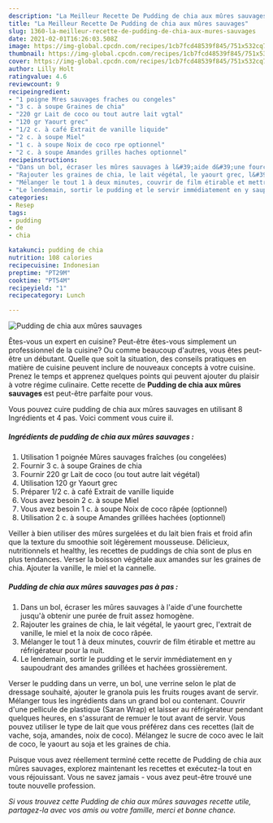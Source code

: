 ```yaml
---
description: "La Meilleur Recette De Pudding de chia aux mûres sauvages"
title: "La Meilleur Recette De Pudding de chia aux mûres sauvages"
slug: 1360-la-meilleur-recette-de-pudding-de-chia-aux-mures-sauvages
date: 2021-02-01T16:26:03.508Z
image: https://img-global.cpcdn.com/recipes/1cb7fcd48539f845/751x532cq70/pudding-de-chia-aux-mures-sauvages-photo-principale-de-la-recette.jpg
thumbnail: https://img-global.cpcdn.com/recipes/1cb7fcd48539f845/751x532cq70/pudding-de-chia-aux-mures-sauvages-photo-principale-de-la-recette.jpg
cover: https://img-global.cpcdn.com/recipes/1cb7fcd48539f845/751x532cq70/pudding-de-chia-aux-mures-sauvages-photo-principale-de-la-recette.jpg
author: Lilly Holt
ratingvalue: 4.6
reviewcount: 9
recipeingredient:
- "1 poigne Mres sauvages fraches ou congeles"
- "3 c. à soupe Graines de chia"
- "220 gr Lait de coco ou tout autre lait vgtal"
- "120 gr Yaourt grec"
- "1/2 c. à café Extrait de vanille liquide"
- "2 c. à soupe Miel"
- "1 c. à soupe Noix de coco rpe optionnel"
- "2 c. à soupe Amandes grilles haches optionnel"
recipeinstructions:
- "Dans un bol, écraser les mûres sauvages à l&#39;aide d&#39;une fourchette jusqu&#39;à obtenir une purée de fruit assez homogène."
- "Rajouter les graines de chia, le lait végétal, le yaourt grec, l&#39;extrait de vanille, le miel et la noix de coco râpée."
- "Mélanger le tout 1 à deux minutes, couvrir de film étirable et mettre au réfrigérateur pour la nuit."
- "Le lendemain, sortir le pudding et le servir immédiatement en y saupoudrant des amandes grillées et hachées grossièrement."
categories:
- Resep
tags:
- pudding
- de
- chia

katakunci: pudding de chia 
nutrition: 108 calories
recipecuisine: Indonesian
preptime: "PT29M"
cooktime: "PT54M"
recipeyield: "1"
recipecategory: Lunch

---
```



![Pudding de chia aux mûres sauvages](https://img-global.cpcdn.com/recipes/1cb7fcd48539f845/751x532cq70/pudding-de-chia-aux-mures-sauvages-photo-principale-de-la-recette.jpg)

Êtes-vous un expert en cuisine? Peut-être êtes-vous simplement un professionnel de la cuisine? Ou comme beaucoup d'autres, vous êtes peut-être un débutant. Quelle que soit la situation, des conseils pratiques en matière de cuisine peuvent inclure de nouveaux concepts à votre cuisine. Prenez le temps et apprenez quelques points qui peuvent ajouter du plaisir à votre régime culinaire. Cette recette de <strong> Pudding de chia aux mûres sauvages </strong> est peut-être parfaite pour vous.

<!--inarticleads1-->

Vous pouvez cuire pudding de chia aux mûres sauvages en utilisant 8 Ingrédients et 4 pas. Voici comment vous cuire il.

##### Ingrédients de pudding de chia aux mûres sauvages :

1. Utilisation 1 poignée Mûres sauvages fraîches (ou congelées)
1. Fournir 3 c. à soupe Graines de chia
1. Fournir 220 gr Lait de coco (ou tout autre lait végétal)
1. Utilisation 120 gr Yaourt grec
1. Préparer 1/2 c. à café Extrait de vanille liquide
1. Vous avez besoin 2 c. à soupe Miel
1. Vous avez besoin 1 c. à soupe Noix de coco râpée (optionnel)
1. Utilisation 2 c. à soupe Amandes grillées hachées (optionnel)


Veiller à bien utiliser des mûres surgelées et du lait bien frais et froid afin que la texture du smoothie soit légèrement mousseuse. Délicieux, nutritionnels et healthy, les recettes de puddings de chia sont de plus en plus tendances. Verser la boisson végétale aux amandes sur les graines de chia. Ajouter la vanille, le miel et la cannelle. 

<!--inarticleads2-->

##### Pudding de chia aux mûres sauvages pas à pas :

1. Dans un bol, écraser les mûres sauvages à l&#39;aide d&#39;une fourchette jusqu&#39;à obtenir une purée de fruit assez homogène.
1. Rajouter les graines de chia, le lait végétal, le yaourt grec, l&#39;extrait de vanille, le miel et la noix de coco râpée.
1. Mélanger le tout 1 à deux minutes, couvrir de film étirable et mettre au réfrigérateur pour la nuit.
1. Le lendemain, sortir le pudding et le servir immédiatement en y saupoudrant des amandes grillées et hachées grossièrement.


Verser le pudding dans un verre, un bol, une verrine selon le plat de dressage souhaité, ajouter le granola puis les fruits rouges avant de servir. Mélanger tous les ingrédients dans un grand bol ou contenant. Couvrir d&#39;une pellicule de plastique (Saran Wrap) et laisser au réfrigérateur pendant quelques heures, en s&#39;assurant de remuer le tout avant de servir. Vous pouvez utiliser le type de lait que vous préférez dans ces recettes (lait de vache, soja, amandes, noix de coco). Mélangez le sucre de coco avec le lait de coco, le yaourt au soja et les graines de chia. 

<!--inarticleads1-->

<p>
Puisque vous avez réellement terminé cette recette de Pudding de chia aux mûres sauvages, explorez maintenant les recettes et exécutez-la tout en vous réjouissant. Vous ne savez jamais - vous avez peut-être trouvé une toute nouvelle profession.
</p>

<p>
<i>Si vous trouvez cette Pudding de chia aux mûres sauvages recette utile, partagez-la avec vos amis ou votre famille, merci et bonne chance.</i>
</p>

